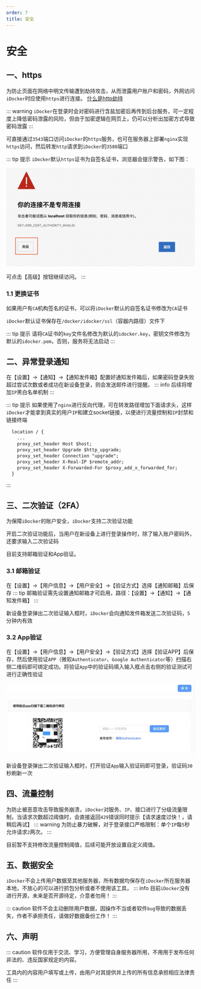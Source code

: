 ```yaml
---
order: 7
title: 安全
---
```

# 安全
## 一、https
为防止页面在网络中明文传输遭到劫持攻击，从而泄露用户账户和密码，外网访问`iDocker`时应使用`https`进行连接。 [什么是http劫持](https://www.zhihu.com/question/620860158)

::: warning
`iDocker`在登录时会对密码进行含盐加密后再传到后台服务，可一定程度上降低密码泄露的风险，但由于加密逻辑在网页上，仍可以分析出加密方式导致密码泄露
:::

可直接通过`3543`端口访问`iDocker`的`https`服务，也可在服务器上部署`nginx`实现`https`访问，然后转发`http`请求到`iDocker`的`3580`端口

::: tip 提示
`iDocker`默认`https`证书为自签名证书，浏览器会提示警告，如下图：

![Https Error](./screenshots/https-error.png)

可点击【高级】按钮继续访问。
:::
### 1.1 更换证书
如果用户有`CA`机构签名的证书，可以将`iDocker`默认的自签名证书修改为`CA`证书

`iDocker`默认证书保存在`/docker/idocker/ssl`（容器内路径）文件下

::: tip 提示
请将`CA`证书的`key`文件名修改为默认的`idocker.key`，密钥文件修改为默认的`idocker.pem`，否则，服务将无法启动
:::

## 二、异常登录通知
在【设置】->【通知】->【通知发件箱】配置好通知发件箱后，如果密码登录失败超过尝试次数或者成功在新设备登录，则会发送邮件进行提醒。
::: info
后续将增加`IP`黑白名单机制
:::

::: tip 提示
如果使用了`nginx`进行反向代理，可在转发路径增加下面请求头，这样`iDocker`才能拿到真实的用户`IP`和建立socket链接，以便进行流量控制和`IP`封禁和链接终端
```
  location / {
    ...
    proxy_set_header Host $host;
    proxy_set_header Upgrade $http_upgrade;
    proxy_set_header Connection "upgrade";
    proxy_set_header X-Real-IP $remote_addr;
    proxy_set_header X-Forwarded-For $proxy_add_x_forwarded_for;
  }
```
:::

## 三、二次验证（2FA）
为保障`iDocker`的账户安全，`iDocker`支持二次验证功能

开启二次验证功能后，当用户在新设备上进行登录操作时，除了输入账户密码外，还要求输入二次验证码

目前支持邮箱验证和App验证。
### 3.1 邮箱验证
在【设置】->【用户信息】->【用户安全】->【验证方式】选择【通知邮箱】后保存
::: tip
邮箱验证需先设置通知邮箱才可启用，路径：【设置】->【通知】->【通知发件箱】
:::

新设备登录弹出二次验证输入框时，`iDocker`会向通知发件箱发送二次验证码，`5`分钟内有效
### 3.2 App验证
在【设置】->【用户信息】->【用户安全】->【验证方式】选择【验证APP】后保存，然后使用验证`APP`（微软`Authenticator`、`Google Authenticator`等）扫描右侧二维码即可绑定成功。将验证`App`中的验证码填入输入框点击右侧的验证测试可进行正确性验证

![App验证](./screenshots/2facode.png)

新设备登录弹出二次验证输入框时，打开验证`App`输入验证码即可登录，验证码`30`秒刷新一次


## 四、流量控制
为防止被恶意攻击导致服务崩溃，`iDocker`对服务、`IP`、接口进行了分级流量限制，当请求次数超过阈值时，会直接返回`429`错误同时提示【请求速度过快！，请稍后再试】
::: warning
为防止暴力破解，对于登录接口严格限制：单个`IP`每`5`秒允许请求`2`两次。
:::

目前暂不支持修改流量控制阈值，后续可能开放设置自定义阈值。



## 五、数据安全
`iDocker`不会上传用户数据至其他服务器，所有数据均保存在`iDocker`所在服务器本地，不放心的可以进行抓包分析或者不使用该工具，
::: info
目前`iDocker`没有进行开源，未来是否开源待定，介意者勿用！
:::

::: caution 
软件不会主动删除用户数据，因操作不当或者软件`bug`导致的数据丢失，作者不承担责任，请做好数据备份工作！
:::

## 六、声明
::: caution 
软件仅用于交流、学习，方便管理自身服务器所用，不用用于发布任何非法的、违反国家规定的内容。

工具内的内容用户填写或上传，由用户对其提供并上传的所有信息承担相应法律责任
:::